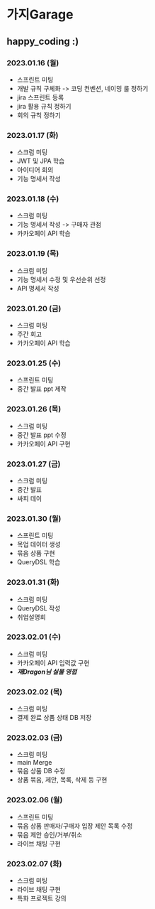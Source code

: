 # 가지Garage

## happy_coding :)

### 2023.01.16 (월)
- 스프린트 미팅
- 개발 규칙 구체화 -> 코딩 컨벤션, 네이밍 룰 정하기
- jira 스프린트 등록
- jira 활용 규칙 정하기
- 회의 규칙 정하기

### 2023.01.17 (화)
- 스크럼 미팅
- JWT 및 JPA 학습
- 아이디어 회의
- 기능 명세서 작성

### 2023.01.18 (수)
- 스크럼 미팅
- 기능 명세서 작성 -> 구매자 관점
- 카카오페이 API 학습

### 2023.01.19 (목)
- 스크럼 미팅
- 기능 명세서 수정 및 우선순위 선정
- API 명세서 작성

### 2023.01.20 (금)
- 스크럼 미팅
- 주간 회고
- 카카오페이 API 학습

### 2023.01.25 (수)
- 스프린트 미팅
- 중간 발표 ppt 제작

### 2023.01.26 (목)
- 스크럼 미팅
- 중간 발표 ppt 수정
- 카카오페이 API 구현

### 2023.01.27 (금)
- 스크럼 미팅
- 중간 발표
- 싸피 데이

### 2023.01.30 (월)
- 스프린트 미팅
- 목업 데이터 생성
- 묶음 상품 구현
- QueryDSL 학습

### 2023.01.31 (화)
- 스크럼 미팅
- QueryDSL 작성
- 취업설명회

### 2023.02.01 (수)
- 스크럼 미팅
- 카카오페이 API 입력값 구현
- ***재Dragon님 실물 영접***

### 2023.02.02 (목)
- 스크럼 미팅
- 결제 완료 상품 상태 DB 저장

### 2023.02.03 (금)
- 스크럼 미팅
- main Merge
- 묶음 상품 DB 수정
- 상품 묶음, 제안, 목록, 삭제 등 구현

### 2023.02.06 (월)
- 스프린트 미팅
- 묶음 상품 판매자/구매자 입장 제안 목록 수정
- 묶음 제안 승인/거부/취소 
- 라이브 채팅 구현

### 2023.02.07 (화)
- 스크럼 미팅
- 라이브 채팅 구현
- 특화 프로젝트 강의
